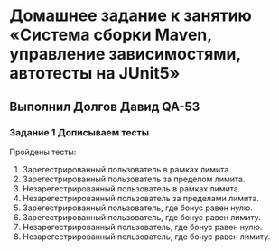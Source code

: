 # Домашнее задание к занятию «Система сборки Maven, управление зависимостями, автотесты на JUnit5»
## Выполнил Долгов Давид QA-53
### Задание 1  Дописываем тесты

Пройдены тесты:
  1. Зарегестрированный пользователь в рамках лимита.
  2. Зарегестрированный пользователь за пределом лимита.
  3. Незарегестрированный пользователь в рамках лимита.
  4. Незарегестрированный пользователь за пределами лимита.
  5. Зарегестрированный пользователь, где бонус равен нулю.
  6. Зарегестрированный пользователь, где бонус равен лимиту.
  7. Незарегестрированный пользователь, где бонус равен нулю.
  8. Незарегестрированный пользователь, где бонус равен лимиту.
